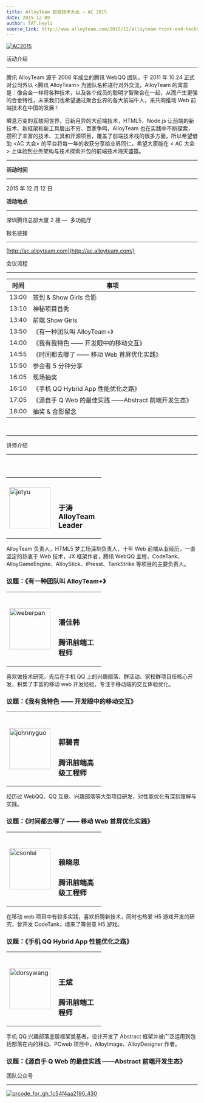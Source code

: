 ```yaml
---
title: AlloyTeam 前端技术大会 — AC 2015
date: 2015-12-09
author: TAT.heyli
source_link: http://www.alloyteam.com/2015/12/alloyteam-front-end-technology-conference-ac-2015/
---
```


<!-- {% raw %} - for jekyll -->

[![AC2015](http://www.alloyteam.com/wp-content/uploads/2015/12/AC2015.png)](http://www.alloyteam.com/wp-content/uploads/2015/12/AC2015.png)

活动介绍  

* * *

腾讯 AlloyTeam 源于 2008 年成立的腾讯 WebQQ 团队，于 2011 年 10.24 正式对公司外以 &lt;腾讯 AlloyTeam> 为团队名称进行对外交流，AlloyTeam 的寓意是：像合金一样将各种技术，以及各个成员的聪明才智聚合在一起，从而产生更强的合金特性，未来我们也希望通过聚合业界的各大前端牛人，来共同推动 Web 前端技术在中国的发展！

瞬息万变的互联网世界，日新月异的大前端技术，HTML5，Node.js 让前端的新技术、新框架和新工具层出不穷、百家争鸣，AlloyTeam 也在实践中不断探索，攒积了丰富的技术、工具和开源项目，覆盖了前端技术栈的很多方面，所以希望借助 &lt;AC 大会> 的平台将每一年的收获分享给业界同仁，希望大家能在 &lt; AC 大会 > 上体验到业务架构与技术探索并包的前端技术海天盛筵。

* * *

**活动时间**  

* * *

2015 年 12 月 12 日

**活动地点**  

* * *

深圳腾讯总部大厦 2 楼 —  多功能厅

报名链接  

* * *

[http://ac.alloyteam.com](http://ac.alloyteam.com/)

会议流程  

* * *

| 时间    | 事项                                  |
| ----- | ----------------------------------- |
| 13:00 | 签到 & Show Girls 合影                  |
| 13:10 | 神秘项目首秀                              |
| 13:40 | 前端 Show Girls                       |
| 13:50 | 《有一种团队叫 AlloyTeam+》                 |
| 14:00 | 《我有我特色 —— 开发眼中的移动交互》                |
| 14:55 | 《时间都去哪了 —— 移动 Web 首屏优化实践》           |
| 15:50 | 参会者 5 分钟分享                          |
| 16:05 | 现场抽奖                                |
| 16:10 | 《手机 QQ Hybrid App 性能优化之路》           |
| 17:05 | 《源自手 Q Web 的最佳实践 ——Abstract 前端开发生态》 |
| 18:00 | 抽奖 & 合影留念                           |

   

* * *

讲师介绍  

* * *

###  

<table border="0" cellpadding="1" cellspacing="1" style="width:250px"><tbody><tr><td rowspan="2" style="height:108px; width:113px"><a href="http://www.alloyteam.com/wp-content/uploads/2015/12/jetyu.png"><img alt="jetyu" class="alignnone size-full wp-image-9117" src="http://www.alloyteam.com/wp-content/uploads/2015/12/jetyu.png" style="height:108px; width:108px"></a></td><td rowspan="2"><p>&nbsp;</p><h3><strong>于涛</strong><br><strong>AlloyTeam Leader</strong><br></h3></td></tr></tbody></table>

AlloyTeam 负责人，HTML5 梦工场深圳负责人，十年 Web 前端从业经历，一直坚定的热衷于 Web 技术，JX 框架作者，腾讯 WebQQ 主程，CodeTank、AlloyGameEngine、AlloyStick、iPresst、TankStrike 等项目的主要负责人。

### 议题：《有一种团队叫 AlloyTeam+》

<table border="0" cellpadding="1" cellspacing="1" style="width:250px"><tbody><tr><td rowspan="2" style="height:108px; width:113px"><a href="http://www.alloyteam.com/wp-content/uploads/2015/12/weberpan.png"><img alt="weberpan" class="alignnone size-full wp-image-9119" src="http://www.alloyteam.com/wp-content/uploads/2015/12/weberpan.png" style="height:108px; width:108px"></a></td><td rowspan="2"><p>&nbsp;</p><h3>潘佳韩<br></h3><h3>腾讯前端工程师<br></h3></td></tr></tbody></table>

喜欢做技术研究。先后在手机 QQ 上的兴趣部落、群活动、家校群项目任核心开发，积累了丰富的移动 web 开发经验，专注于移动端的交互体验优化。

### 议题：《我有我特色 —— 开发眼中的移动交互》

<table border="0" cellpadding="1" cellspacing="1" style="width:250px"><tbody><tr><td rowspan="2" style="height:108px; width:113px"><a href="http://www.alloyteam.com/wp-content/uploads/2015/12/johnnyguo.png"><img alt="johnnyguo" class="alignnone size-full wp-image-9118" src="http://www.alloyteam.com/wp-content/uploads/2015/12/johnnyguo.png" style="height:108px; width:108px"></a></td><td rowspan="2"><p>&nbsp;</p><h3>郭碧青<br></h3><h3>腾讯前端高级工程师<br></h3></td></tr></tbody></table>

经历过 WebQQ、QQ 互联、兴趣部落等大型项目研发，对性能优化有深刻理解与实践。

### 议题：《时间都去哪了 —— 移动 Web 首屏优化实践》

<table border="0" cellpadding="1" cellspacing="1" style="width:250px"><tbody><tr><td rowspan="2" style="height:108px; width:113px"><a href="http://www.alloyteam.com/wp-content/uploads/2015/12/csonlai.png"><img alt="csonlai" class="alignnone size-full wp-image-9115" src="http://www.alloyteam.com/wp-content/uploads/2015/12/csonlai.png" style="height:108px; width:108px"></a></td><td rowspan="2"><p>&nbsp;</p><h3>赖晓思<br></h3><h3>腾讯前端高级工程师<br></h3></td></tr></tbody></table>

在移动 web 项目中有较多实践，喜欢折腾新技术，同时也热爱 H5 游戏开发的研究，曾开发 CodeTank，墙来了等创意 H5 游戏。

### 议题：《手机 QQ Hybrid App 性能优化之路》

<table border="0" cellpadding="1" cellspacing="1" style="width:250px"><tbody><tr><td rowspan="2" style="height:108px; width:113px"><a href="http://www.alloyteam.com/wp-content/uploads/2015/12/dorsywang.png"><img alt="dorsywang" class="alignnone size-full wp-image-9116" src="http://www.alloyteam.com/wp-content/uploads/2015/12/dorsywang.png" style="height:108px; width:108px"></a></td><td rowspan="2"><p>&nbsp;</p><h3>王斌<br></h3><h3>腾讯前端工程师<br></h3></td></tr></tbody></table>

手机 QQ 兴趣部落底层框架奠基者，设计开发了 Abstract 框架并被广泛运用到包括部落在内的移动、PCweb 项目中，AlloyImage、AlloyDesigner 作者。

### 议题：《源自手 Q Web 的最佳实践 ——Abstract 前端开发生态》

团队公众号  

* * *

[![qrcode_for_gh_1c54f4aa2190_430](http://www.alloyteam.com/wp-content/uploads/2012/05/qrcode_for_gh_1c54f4aa2190_430.jpg)](http://www.alloyteam.com/wp-content/uploads/2012/05/qrcode_for_gh_1c54f4aa2190_430.jpg)


<!-- {% endraw %} - for jekyll -->